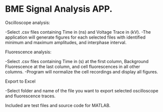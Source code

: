 # BME Signal Analysis APP.

Oscilloscope analysis:

-Select .csv files containing Time in (ns) and Voltage Trace in (kV).
-The application will generate figures for each selected files with identified minimum and maximum amplitudes, and interphase interval.

Fluorescence analysis:

-Select .csv files containing Time in (s) at the first column, Background Fluorescence at the last column, and cell fluorescences in all other columns.
-Program will normalize the cell recordings and display all figures.

Export to Excel

-Select folder and name of the file you want to export selected oscilloscope and fluorescence traces.



Included are test files and source code for MATLAB.
